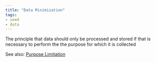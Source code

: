 ```yaml
---
title: "Data Minimization"
tags:
- seed
- data
---
```


The principle that data should only be processed and stored if that is necessary to perform the the purpose for which it is collected

See also: [Purpose Limitation](notes/Purpose%20Limitation.md)
